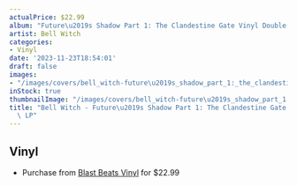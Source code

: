 ```yaml
---
actualPrice: $22.99
album: "Future\u2019s Shadow Part 1: The Clandestine Gate Vinyl Double LP"
artist: Bell Witch
categories:
- Vinyl
date: '2023-11-23T18:54:01'
draft: false
images:
- "/images/covers/bell_witch-future\u2019s_shadow_part_1:_the_clandestine_gate_vinyl_double_lp.jpg"
inStock: true
thumbnailImage: "/images/covers/bell_witch-future\u2019s_shadow_part_1:_the_clandestine_gate_vinyl_double_lp-thumb.jpg"
title: "Bell Witch - Future\u2019s Shadow Part 1: The Clandestine Gate Vinyl Double\
  \ LP"
---
```


## Vinyl
* Purchase from [Blast Beats Vinyl](https://blastbeatsvinyl.com/products/bell-witch-future-s-shadow-part-1-the-clandestine-gate-vinyl-double-lp) for $22.99
